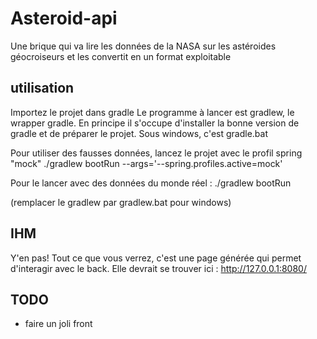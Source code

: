 # Asteroid-api

Une brique qui va lire les données de la NASA sur les astéroides géocroiseurs et les convertit en un format exploitable

## utilisation

Importez le projet dans gradle
Le programme à lancer est gradlew, le wrapper gradle. En principe il s'occupe d'installer la bonne version de gradle et de préparer le projet.
Sous windows, c'est gradle.bat

Pour utiliser des fausses données, lancez le projet avec le profil spring "mock"
./gradlew bootRun --args='--spring.profiles.active=mock'

Pour le lancer avec des données du monde réel :
./gradlew bootRun

(remplacer le gradlew par gradlew.bat pour windows)

## IHM
Y'en pas! Tout ce que vous verrez, c'est une page générée qui permet d'interagir avec le back.
Elle devrait se trouver ici : 
http://127.0.0.1:8080/


## TODO
- faire un joli front
